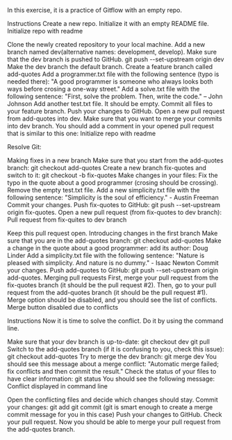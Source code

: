 In this exercise, it is a  practice of Gitflow with an empty repo.

Instructions
Create a new repo. Initialize it with an empty README file.
Initialize repo with readme

Clone the newly created repository to your local machine.
Add a new branch named dev(alternative names: development, develop).
Make sure that the dev branch is pushed to GitHub.
git push --set-upstream origin dev
Make the dev branch the default branch.
Create a feature branch called add-quotes
Add a programmer.txt file with the following sentence (typo is needed there):
"A good programmer is someone who always looks both ways before crosing a one-way street."
Add a solve.txt file with the following sentence:
"First, solve the problem. Then, write the code." – John Johnson
Add another test.txt file. It should be empty.
Commit all files to your feature branch.
Push your changes to GitHub.
Open a new pull request from add-quotes into dev.
Make sure that you want to merge your commits into dev branch. You should add a comment in your opened pull request that is similar to this one:
Initialize repo with readme

Resolve Git:

Making fixes in a new branch
Make sure that you start from the add-quotes branch:
git checkout add-quotes
Create a new branch fix-quotes and switch to it:
git checkout -b fix-quotes
Make changes in your files:
Fix the typo in the quote about a good programmer (crosing should be crossing).
Remove the empty test.txt file.
Add a new simplicity.txt file with the following sentence:
"Simplicity is the soul of efficiency." - Austin Freeman
Commit your changes.
Push fix-quotes to GitHub:
git push --set-upstream origin fix-quotes.
Open a new pull request (from fix-quotes to dev branch):
Pull request from fix-quites to dev branch

Keep this pull request open.
Introducing changes in the first branch
Make sure that you are in the add-quotes branch:
git checkout add-quotes
Make a change in the quote about a good programmer:
add its author: Doug Linder
Add a simplicity.txt file with the following sentence:
"Nature is pleased with simplicity. And nature is no dummy." - Isaac Newton
Commit your changes.
Push add-quotes to GitHub:
git push --set-upstream origin add-quotes.
Merging pull requests
First, merge your pull request from the fix-quotes branch (it should be the pull request #2).
Then, go to your pull request from the add-quotes branch (it should be the pull request #1).
Merge option should be disabled, and you should see the list of conflicts.
Merge button disabled due to conflicts

Instructions
Now it is time to solve the conflict. Do it by using the command line.

Make sure that your dev branch is up-to-date:
git checkout dev
git pull
Switch to the add-quotes branch (if it is confusing to you, check this issue):
git checkout add-quotes
Try to merge the dev branch:
git merge dev
You should see this message about a merge conflict:
"Automatic merge failed; fix conflicts and then commit the result."
Check the status of your files to have clear information:
git status
You should see the following message:
Conflict displayed in command line

Open the conflicting files and decide which changes should stay.
Commit your changes:
git add <FILE NAMES>
git commit (git is smart enough to create a merge commit message for you in this case)
Push your changes to GitHub.
Check your pull request. Now you should be able to merge your pull request from the add-quotes branch.

